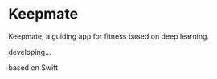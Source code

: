 # Keepmate
Keepmate, a guiding app for fitness based on deep learning.

developing...

based on Swift
